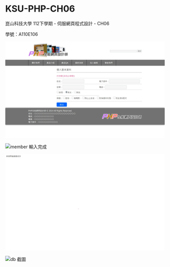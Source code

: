 # KSU-PHP-CH06

崑山科技大學 112下學期 - 伺服網頁程式設計 - CH06

學號：A110E106

![member 輸入介面](screenshot/網頁擷取_member-1.jpeg "member 輸入介面")

![member 輸入完成](screenshot/網頁擷取_member-2.jpeg "member 輸入完成")

![member 新增完成](screenshot/網頁擷取_list_users-1.jpeg "member 新增完成")

![db 截圖](screenshot/db_截圖.jpg "db 截圖")
